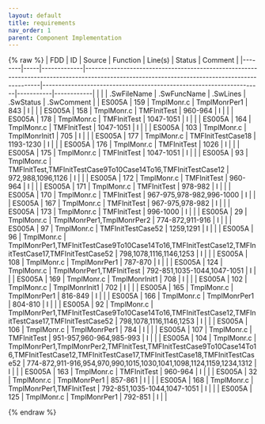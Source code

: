 ```yaml
---
layout: default
title: requirements
nav_order: 1
parent: Component Implementation
---
```

{% raw %}
| FDD    | ID  | Source      | Function                                                                                                                                     | Line(s)                                                             | Status    | Comment    |
|--------|-----|-------------|----------------------------------------------------------------------------------------------------------------------------------------------|---------------------------------------------------------------------|-----------|------------|
|        |     | .SwFileName | .SwFuncName                                                                                                                                  | .SwLines                                                            | .SwStatus | .SwComment |
| ES005A | 159 | TmplMonr.c  | TmplMonrPer1                                                                                                                                 | 843                                                                 | I         |            |
| ES005A | 158 | TmplMonr.c  | TMFInitTest                                                                                                                                  | 960-964                                                             | I         |            |
| ES005A | 178 | TmplMonr.c  | TMFInitTest                                                                                                                                  | 1047-1051                                                           | I         |            |
| ES005A | 164 | TmplMonr.c  | TMFInitTest                                                                                                                                  | 1047-1051                                                           | I         |            |
| ES005A | 103 | TmplMonr.c  | TmplMonrInit1                                                                                                                                | 705                                                                 | I         |            |
| ES005A | 177 | TmplMonr.c  | TMFInitTestCase18                                                                                                                            | 1193-1230                                                           | I         |            |
| ES005A | 176 | TmplMonr.c  | TMFInitTest                                                                                                                                  | 1026                                                                | I         |            |
| ES005A | 175 | TmplMonr.c  | TMFInitTest                                                                                                                                  | 1047-1051                                                           | I         |            |
| ES005A | 93  | TmplMonr.c  | TMFInitTest,TMFInitTestCase9To10Case14To16,TMFInitTestCase12                                                                                 | 972,988,1096,1126                                                   | I         |            |
| ES005A | 172 | TmplMonr.c  | TMFInitTest                                                                                                                                  | 960-964                                                             | I         |            |
| ES005A | 171 | TmplMonr.c  | TMFInitTest                                                                                                                                  | 978-982                                                             | I         |            |
| ES005A | 170 | TmplMonr.c  | TMFInitTest                                                                                                                                  | 967-975,978-982,996-1000                                            | I         |            |
| ES005A | 167 | TmplMonr.c  | TMFInitTest                                                                                                                                  | 967-975,978-982                                                     | I         |            |
| ES005A | 173 | TmplMonr.c  | TMFInitTest                                                                                                                                  | 996-1000                                                            | I         |            |
| ES005A | 29  | TmplMonr.c  | TmplMonrPer1,TmplMonrPer2                                                                                                                    | 774-872,911-916                                                     | I         |            |
| ES005A | 97  | TmplMonr.c  | TMFInitTestCase52                                                                                                                            | 1259,1291                                                           | I         |            |
| ES005A | 96  | TmplMonr.c  | TmplMonrPer1,TMFInitTestCase9To10Case14To16,TMFInitTestCase12,TMFInitTestCase17,TMFInitTestCase52                                            | 798,1078,1116,1146,1253                                             | I         |            |
| ES005A | 108 | TmplMonr.c  | TmplMonrPer1                                                                                                                                 | 787-870                                                             | I         |            |
| ES005A | 124 | TmplMonr.c  | TmplMonrPer1,TMFInitTest                                                                                                                     | 792-851,1035-1044,1047-1051                                         | I         |            |
| ES005A | 169 | TmplMonr.c  | TmplMonrInit1                                                                                                                                | 708                                                                 | I         |            |
| ES005A | 102 | TmplMonr.c  | TmplMonrInit1                                                                                                                                | 702                                                                 | I         |            |
| ES005A | 165 | TmplMonr.c  | TmplMonrPer1                                                                                                                                 | 816-849                                                             | I         |            |
| ES005A | 166 | TmplMonr.c  | TmplMonrPer1                                                                                                                                 | 804-810                                                             | I         |            |
| ES005A | 92  | TmplMonr.c  | TmplMonrPer1,TMFInitTestCase9To10Case14To16,TMFInitTestCase12,TMFInitTestCase17,TMFInitTestCase52                                            | 798,1078,1116,1146,1253                                             | I         |            |
| ES005A | 106 | TmplMonr.c  | TmplMonrPer1                                                                                                                                 | 784                                                                 | I         |            |
| ES005A | 107 | TmplMonr.c  | TMFInitTest                                                                                                                                  | 951-957,960-964,985-993                                             | I         |            |
| ES005A | 104 | TmplMonr.c  | TmplMonrPer1,TmplMonrPer2,TMFInitTest,TMFInitTestCase9To10Case14To16,TMFInitTestCase12,TMFInitTestCase17,TMFInitTestCase18,TMFInitTestCase52 | 774-872,911-916,954,970,990,1015,1030,1041,1098,1124,1159,1234,1312 | I         |            |
| ES005A | 163 | TmplMonr.c  | TMFInitTest                                                                                                                                  | 960-964                                                             | I         |            |
| ES005A | 32  | TmplMonr.c  | TmplMonrPer1                                                                                                                                 | 857-861                                                             | I         |            |
| ES005A | 168 | TmplMonr.c  | TmplMonrPer1,TMFInitTest                                                                                                                     | 792-851,1035-1044,1047-1051                                         | I         |            |
| ES005A | 125 | TmplMonr.c  | TmplMonrPer1                                                                                                                                 | 792-851                                                             | I         |            |

{% endraw %}